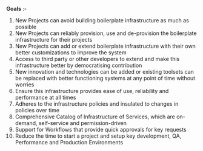 **Goals** :-

1. New Projects can avoid building boilerplate infrastructure as much as possible
2. New Projects can reliably provision, use and de-provision the boilerplate infrastructure for their projects
3. New Projects can add or extend boilerplate infrastructure with their own better customizations to improve the system
4. Access to third party or other developers to extend and make this infrastructure better by democratising contribution 
5. New innovation and technologies can be added or existing toolsets can be replaced with better functioning systems at any point of time without worries
6. Ensure this infrastructure provides ease of use, reliability and performance at all times
7. Adheres to the infrastructure policies and insulated to changes in policies over time
8. Comprehensive Catalog of Infrastructure of Services, which are on-demand, self-service and permission-driven 
9. Support for Workflows that provide quick approvals for key requests
10. Reduce the time to start a project and setup key development, QA, Performance and Production Environments 
